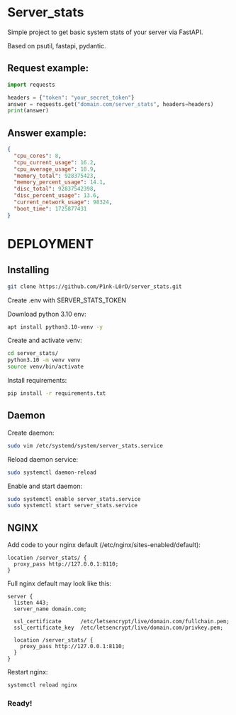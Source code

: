 # Server_stats

Simple project to get basic system stats of your server via FastAPI.

Based on psutil, fastapi, pydantic.


## Request example:
```python
import requests

headers = {"token": "your_secret_token"}
answer = requests.get("domain.com/server_stats", headers=headers)
print(answer)
```

## Answer example:
```json
{
  "cpu_cores": 8,
  "cpu_current_usage": 16.2,
  "cpu_average_usage": 18.9,
  "memory_total": 928375423,
  "memory_percent_usage": 14.1,
  "disc_total": 92837542398,
  "disc_percent_usage": 13.6,
  "current_network_usage": 98324,
  "boot_time": 1725877431
}
```

# DEPLOYMENT
## Installing

```bash
git clone https://github.com/P1nk-L0rD/server_stats.git
```

Create .env with SERVER_STATS_TOKEN

Download python 3.10 env:
```bash
apt install python3.10-venv -y
```

Create and activate venv:
```bash
cd server_stats/
python3.10 -m venv venv
source venv/bin/activate
```

Install requirements:
```bash
pip install -r requirements.txt
```

## Daemon

Create daemon:
```bash
sudo vim /etc/systemd/system/server_stats.service
```

Reload daemon service:
```bash
sudo systemctl daemon-reload
```

Enable and start daemon:
```bash
sudo systemctl enable server_stats.service
sudo systemctl start server_stats.service
```

## NGINX

Add code to your nginx default (/etc/nginx/sites-enabled/default):
```nginx
location /server_stats/ {
  proxy_pass http://127.0.0.1:8110;
}
```

Full nginx default may look like this:
```nginx
server {
  listen 443;
  server_name domain.com;

  ssl_certificate      /etc/letsencrypt/live/domain.com/fullchain.pem;
  ssl_certificate_key  /etc/letsencrypt/live/domain.com/privkey.pem;

  location /server_stats/ {
    proxy_pass http://127.0.0.1:8110;
  }
}

```

Restart nginx:
```bash
systemctl reload nginx
```

### Ready!
